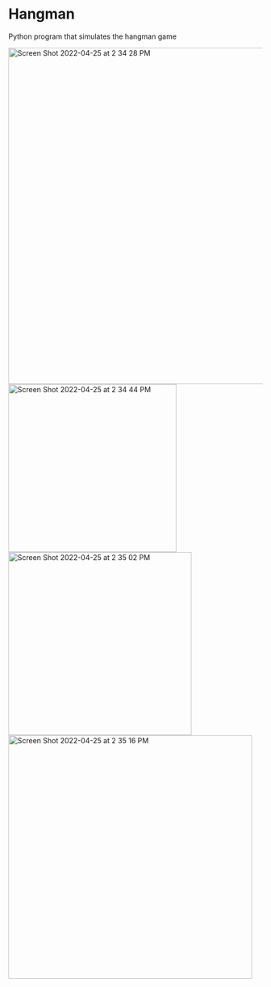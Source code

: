 # Hangman
Python program that simulates the hangman game

<img width="667" alt="Screen Shot 2022-04-25 at 2 34 28 PM" src="https://user-images.githubusercontent.com/54502182/165152229-7d66eba0-a8a6-4db5-9ca0-66d1ea67fb25.png">

<img width="333" alt="Screen Shot 2022-04-25 at 2 34 44 PM" src="https://user-images.githubusercontent.com/54502182/165152266-22504d72-db2b-4f1e-8b1c-d16ce82d99fe.png">

<img width="363" alt="Screen Shot 2022-04-25 at 2 35 02 PM" src="https://user-images.githubusercontent.com/54502182/165152323-f9496341-8b6d-4e2b-88da-7b6faada6a1a.png">

<img width="483" alt="Screen Shot 2022-04-25 at 2 35 16 PM" src="https://user-images.githubusercontent.com/54502182/165152368-d178af87-d423-4a25-8301-a086f15dd165.png">
